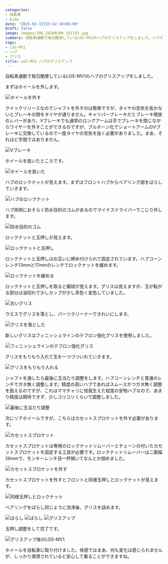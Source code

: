 ```yaml
---
categories:
- 自転車
- bike
date: "2025-02-15T23:42:38+09:00"
draft: false
image: images/IMG_20200209_101153.jpg
summary: 自転車通勤で毎日酷使しているLGS-MV1のハブのグリスアップをしました。ハブのベアリングへのアクセスの、玉押し調整のやり方をまとめました。
tags:
- LGS-MV1
- ハブ
- グリス
title: LGS-MV1 ハブのグリスアップ
---
```


自転車通勤で毎日酷使しているLGS-MV1のハブのグリスアップをしました。

まずはホイールを外します。

![ホイールを外す](./images/IMG_20200208_095613.jpg)

クイックリリースなのでシャフトを外すのは簡単ですが、タイヤの空気を抜かないとブレーキの間をタイヤが通りません。キャリパーブレーキだとブレーキ開放のレバーがあり、Vブレーキでも通常のロングアームは手でブレーキを閉じながらワイヤーを外すことができるのですが、ブルホーン化でショートアームのVブレーキに交換しているので一度タイヤの空気を抜く必要がありました。まあ、それほど手間ではありません。

![Vブレーキ](./images/IMG_20200208_095721.jpg)

ホイールを抜いたところです。

![ホイールを抜いた](./images/IMG_20200208_100128.jpg)

ハブのロックナットが見えます。まずはフロントハブからベアリング部をばらしていきます。

![ハブのロックナット](./images/IMG_20200208_160154.jpg)

ハブ両側におそらく防水目的のゴムがあるのでマイナスドライバーでこじり外します。

![防水目的のゴム](./images/IMG_20200209_075808.jpg)

ロックナットと玉押しが見えます。

![ロックナットと玉押し](./images/IMG_20200209_075952.jpg)

ロックナットと玉押しはお互いに締め付けられて固定されています。ハブコーンレンチ13mmと17mmのレンチでロックナットを緩めます。

![ロックナットを緩める](./images/IMG_20200209_080211.jpg)

ロックナットと玉押しを取ると鋼球が見えます。グリスは見えますが、玉が転がる部分は油切れで少しカップが少し茶色く変色していました。

![古いグリス](./images/IMG_20200209_080437.jpg)

ウエスでグリスを落とし、パーツクリーナーできれいにします。

![グリスを落とした](./images/IMG_20200209_095605.jpg)

新しいグリスはフィニッシュラインのテフロン強化グリスを使用しました。

![フィニッシュラインのテフロン強化グリス](./images/IMG_20200209_100753.jpg)

グリスをもりもり入れて玉を一つづついれていきます。

![グリスをもりもり入れる](./images/IMG_20200209_101153.jpg)

シャフトを通したら最後に玉当たり調整をします。ハブコーンレンチと普通のレンチでガタ無く調整します。精度の高いハブであればスムースかつガタ無く調整を狙えるのですが、これはママチャリに怪我生えた程度の安物ハブなので、あまり精度は期待できず、少しコリコリくらいで調整しました。

![最後に玉当たり調整](./images/IMG_20200209_102548.jpg)

次にリアホイールですが、こちらはカセットスプロケットを外す必要があります。

![カセットスプロケット](./images/IMG_20200209_102741.jpg)

カセットスプロケットは専用のロックナットリムーバーとチェーンの付いたカセットスプロケットを固定する工具が必要です。ロックナットリムーバーは二面幅26mmで、モンキーレンチ目一杯開いてなんとか掴めました。

![カセットスプロケットを外す](./images/IMG_20200209_134431.jpg)

カセットスプロケットを外すとフロントと同様玉押しとロックナットが見えます。

![同様玉押しとロックナット](./images/IMG_20200209_134805.jpg)

ベアリングをばらし同じように洗浄後、グリスを詰めます。

![ばらし](./images/IMG_20200209_135338.jpg)
![ばらし](./images/IMG_20200209_140128.jpg)
![グリスアップ](./images/IMG_20200209_141240.jpg)

玉押し調整をして完了です。

![グリスアップ後のLGS-MV1](./images/IMG_20200209_165057.jpg)

ホイールを自転車に取り付けました。体感ではまあ、何も変化は感じられませんが、しっかり潤滑されていると安心して乗ることができますね。
